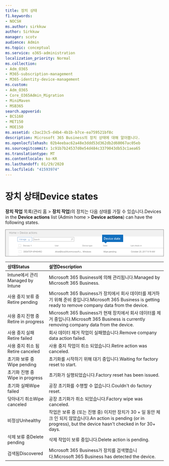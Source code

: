 ```yaml
---
title: 장치 상태
f1.keywords:
- NOCSH
ms.author: sirkkuw
author: Sirkkuw
manager: scotv
audience: Admin
ms.topic: conceptual
ms.service: o365-administration
localization_priority: Normal
ms.collection:
- Adm_O365
- M365-subscription-management
- M365-identity-device-management
ms.custom:
- Adm_O365
- Core_O365Admin_Migration
- MiniMaven
- MSB365
search.appverid:
- BCS160
- MET150
- MOE150
ms.assetid: c3ac23c5-d4b4-4b1b-b7ce-ea759521bf8c
description: Microsoft 365 Business의 장치 상태에 대해 알아봅니다.
ms.openlocfilehash: 02b4eebac62a48e3ddd53d362db2d60067ac05eb
ms.sourcegitcommit: 1c91b7b24537d0e54d484c3379043db53c1aea65
ms.translationtype: MT
ms.contentlocale: ko-KR
ms.lasthandoff: 01/29/2020
ms.locfileid: "41593974"
---
```

# <a name="device-states"></a><span data-ttu-id="666ad-103">장치 상태</span><span class="sxs-lookup"><span data-stu-id="666ad-103">Device states</span></span>

<span data-ttu-id="666ad-104">**장치 작업** 목록(관리 홈 \> **장치 작업**)의 장치는 다음 상태를 가질 수 있습니다.</span><span class="sxs-lookup"><span data-stu-id="666ad-104">Devices in the **Device actions** list (Admin home \> **Device actions**) can have the following states.</span></span>
  
![In the Device actions list, you can see the Devices states.](media/a621c47e-45d9-4e1a-beb9-c03254d40c1d.png)
  
|<span data-ttu-id="666ad-106">**상태**</span><span class="sxs-lookup"><span data-stu-id="666ad-106">**Status**</span></span>|<span data-ttu-id="666ad-107">**설명**</span><span class="sxs-lookup"><span data-stu-id="666ad-107">**Description**</span></span>|
|:-----|:-----|
|<span data-ttu-id="666ad-108">Intune에서 관리</span><span class="sxs-lookup"><span data-stu-id="666ad-108">Managed by Intune</span></span>  <br/> |<span data-ttu-id="666ad-109">Microsoft 365 Business에 의해 관리됩니다.</span><span class="sxs-lookup"><span data-stu-id="666ad-109">Managed by Microsoft 365 Business.</span></span>  <br/> |
|<span data-ttu-id="666ad-110">사용 중지 보류 중</span><span class="sxs-lookup"><span data-stu-id="666ad-110">Retire pending</span></span>  <br/> |<span data-ttu-id="666ad-111">Microsoft 365 Business가 장치에서 회사 데이터를 제거하기 위해 준비 중입니다.</span><span class="sxs-lookup"><span data-stu-id="666ad-111">Microsoft 365 Business is getting ready to remove company data from the device.</span></span>  <br/> |
|<span data-ttu-id="666ad-112">사용 중지 진행 중</span><span class="sxs-lookup"><span data-stu-id="666ad-112">Retire in progress</span></span>  <br/> |<span data-ttu-id="666ad-113">Microsoft 365 Business가 현재 장치에서 회사 데이터를 제거 중입니다.</span><span class="sxs-lookup"><span data-stu-id="666ad-113">Microsoft 365 Business is currently removing company data from the device.</span></span>  <br/> |
|<span data-ttu-id="666ad-114">사용 중지 실패</span><span class="sxs-lookup"><span data-stu-id="666ad-114">Retire failed</span></span>  <br/> | <span data-ttu-id="666ad-115">회사 데이터 제거 작업이 실패했습니다.</span><span class="sxs-lookup"><span data-stu-id="666ad-115">Remove company data action failed.</span></span>  <br/> |
|<span data-ttu-id="666ad-116">사용 중지 취소 됨</span><span class="sxs-lookup"><span data-stu-id="666ad-116">Retire canceled</span></span>  <br/> |<span data-ttu-id="666ad-117">사용 중지 작업이 취소 되었습니다.</span><span class="sxs-lookup"><span data-stu-id="666ad-117">Retire action was canceled.</span></span>  <br/> |
|<span data-ttu-id="666ad-118">초기화 보류 중</span><span class="sxs-lookup"><span data-stu-id="666ad-118">Wipe pending</span></span>  <br/> |<span data-ttu-id="666ad-119">초기화를 시작하기 위해 대기 중입니다.</span><span class="sxs-lookup"><span data-stu-id="666ad-119">Waiting for factory reset to start.</span></span>  <br/> |
|<span data-ttu-id="666ad-120">초기화 진행 중</span><span class="sxs-lookup"><span data-stu-id="666ad-120">Wipe in progress</span></span>  <br/> |<span data-ttu-id="666ad-121">초기화가 실행되었습니다.</span><span class="sxs-lookup"><span data-stu-id="666ad-121">Factory reset has been issued.</span></span>  <br/> |
|<span data-ttu-id="666ad-122">초기화 실패</span><span class="sxs-lookup"><span data-stu-id="666ad-122">Wipe failed</span></span>  <br/> |<span data-ttu-id="666ad-123">공장 초기화를 수행할 수 없습니다.</span><span class="sxs-lookup"><span data-stu-id="666ad-123">Couldn't do factory reset.</span></span>  <br/> |
|<span data-ttu-id="666ad-124">닦아내기 취소</span><span class="sxs-lookup"><span data-stu-id="666ad-124">Wipe canceled</span></span>  <br/> |<span data-ttu-id="666ad-125">공장 초기화가 취소 되었습니다.</span><span class="sxs-lookup"><span data-stu-id="666ad-125">Factory wipe was canceled.</span></span>  <br/> |
|<span data-ttu-id="666ad-126">비정상</span><span class="sxs-lookup"><span data-stu-id="666ad-126">Unhealthy</span></span>  <br/> |<span data-ttu-id="666ad-127">작업은 보류 중 (또는 진행 중) 이지만 장치가 30 + 일 동안 체크 인 되지 않았습니다.</span><span class="sxs-lookup"><span data-stu-id="666ad-127">An action is pending (or in progress), but the device hasn't checked in for 30+ days.</span></span>  <br/> |
|<span data-ttu-id="666ad-128">삭제 보류 중</span><span class="sxs-lookup"><span data-stu-id="666ad-128">Delete pending</span></span>  <br/> |<span data-ttu-id="666ad-129">삭제 작업이 보류 중입니다.</span><span class="sxs-lookup"><span data-stu-id="666ad-129">Delete action is pending.</span></span>  <br/> |
|<span data-ttu-id="666ad-130">검색됨</span><span class="sxs-lookup"><span data-stu-id="666ad-130">Discovered</span></span>  <br/> |<span data-ttu-id="666ad-131">Microsoft 365 Business가 장치를 검색했습니다.</span><span class="sxs-lookup"><span data-stu-id="666ad-131">Microsoft 365 Business has detected the device.</span></span>  <br/> |
   
